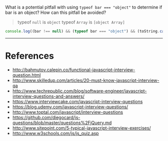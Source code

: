 What is a potential pitfall with using `typeof bar === "object"` to determine if bar is an object? How can this pitfall be avoided?
> typeof `null` is `object`
> typeof `Array` is `[object Array]`

```js
console.log((bar !== null) && (typeof bar === "object") && (toString.call(bar) !== "[object Array]"));
```
- - -

# References
* http://bahmutov.calepin.co/functional-javascript-interview-question.html
* http://www.skilledup.com/articles/20-must-know-javascript-interview-qa
* http://www.techrepublic.com/blog/software-engineer/javascript-interview-questions-and-answers/
* https://www.interviewcake.com/javascript-interview-questions
* https://blog.udemy.com/javascript-interview-questions/
* http://www.toptal.com/javascript/interview-questions
* https://github.com/diegocard/js-questions/blob/master/questions%2FjQuery.md
* http://www.sitepoint.com/5-typical-javascript-interview-exercises/
* http://www.w3schools.com/js/js_quiz.asp
